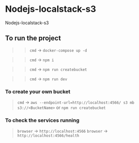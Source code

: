 # Nodejs-localstack-s3
Nodejs-localstack-s3

## To run the project

>>`cmd` -> `docker-compose up -d`

>>`cmd` -> `npm i`

>> `cmd` -> `npm run createbucket`

>>`cmd` ->  `npm run dev`

### To create your own bucket 
>`cmd` ->  `aws --endpoint-url=http://localhost:4566/ s3 mb s3://<BucketName>` or `npm run createbucket`

### To check the services running 
>`browser` ->  `http://localhost:4566` 
>`browser` ->  `http://localhost:4566/health` 


